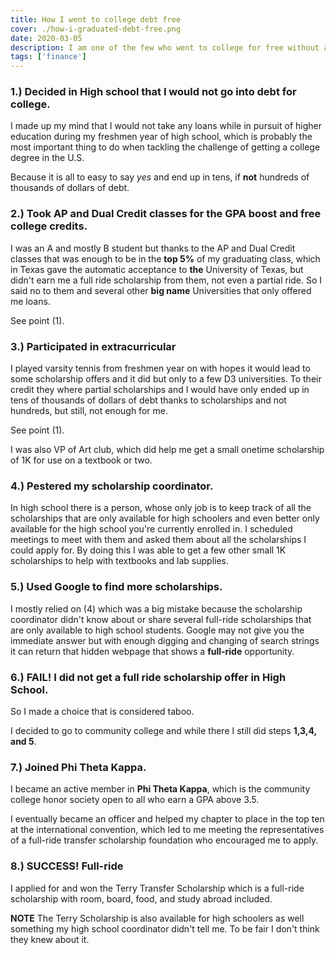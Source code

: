 ```yaml
---
title: How I went to college debt free
cover: ./how-i-graduated-debt-free.png
date: 2020-03-05
description: I am one of the few who went to college for free without any financial help from parents or relatives.
tags: ['finance']
---
```



### 1.) Decided in High school that I would not go into debt for college.

I made up my mind that I would not take any loans while in pursuit of higher education during my freshmen year of high school, which is probably the most important thing to do when tackling the challenge of getting a college degree in the U.S. 

Because it is all to easy to say *yes* and end up in tens, if **not** hundreds of thousands of dollars of debt.

### 2.) Took AP and Dual Credit classes for the GPA boost and free college credits.

I was an A and mostly B student but thanks to the AP and Dual Credit classes that was enough to be in the **top 5%** of my graduating class, which in Texas gave the automatic acceptance to **the** University of Texas, but didn't earn me a full ride scholarship from them, not even a partial ride. So I said no to them and several other **big name** Universities that only offered me loans. 

See point (1).

### 3.) Participated in extracurricular

I played varsity tennis from freshmen year on with hopes it would lead to some scholarship offers and it did but only to a few D3 universities. To their credit they where partial scholarships and I would have only ended up in tens of thousands of dollars of debt thanks to scholarships and not hundreds, but still, not enough for me. 

See point (1).

I was also VP of Art club, which did help me get a small onetime scholarship of 1K for use on a textbook or two.


### 4.) Pestered my scholarship coordinator.

In high school there is a person, whose only job is to keep track of all the scholarships that are only available for high schoolers and even better only available for the high school you're currently enrolled in. I scheduled meetings to meet with them and asked them about all the scholarships I could apply for. By doing this I was able to get a few other small 1K scholarships to help with textbooks and lab supplies. 

### 5.) Used Google to find more scholarships.

I mostly relied on (4) which was a big mistake because the scholarship coordinator didn't know about or share several full-ride scholarships that are only available to high school students. Google may not give you the immediate answer but with enough digging and changing of search strings it can return that hidden webpage that shows a **full-ride** opportunity.


### 6.) FAIL! I did not get a full ride scholarship offer in High School.

So I made a choice that is considered taboo. 

I decided to go to community college and while there I still did steps **1,3,4, and 5**.


### 7.) Joined Phi Theta Kappa.

I became an active member in **Phi Theta Kappa**, which is the community college honor society open to all who earn a GPA above 3.5.

I eventually became an officer and helped my chapter to place in the top ten at the international convention, which led to me meeting the representatives of a full-ride transfer scholarship foundation who encouraged me to apply. 

### 8.) SUCCESS! Full-ride

I applied for and won the Terry Transfer Scholarship which is a full-ride scholarship with room, board, food, and study abroad included. 

**NOTE** The Terry Scholarship is also available for high schoolers as well something my high school coordinator didn't tell me. To be fair I don't think they knew about it.
